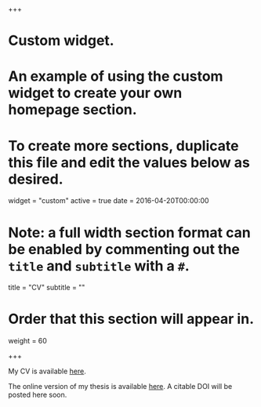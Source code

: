 +++
# Custom widget.
# An example of using the custom widget to create your own homepage section.
# To create more sections, duplicate this file and edit the values below as desired.
widget = "custom"
active = true
date = 2016-04-20T00:00:00

# Note: a full width section format can be enabled by commenting out the `title` and `subtitle` with a `#`.
title = "CV"
subtitle = ""

# Order that this section will appear in.
weight = 60

+++

My CV is available [here](https://www.amyorben.com/docs/cv_orben.pdf).

The online version of my thesis is available [here](https://www.amyorben.com/docs/thesis/index.html). A citable DOI will be posted here soon. 

